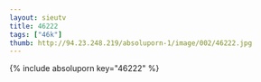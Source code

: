 ```yaml
--- 
layout: sieutv
title: 46222
tags: ["46k"]
thumb: http://94.23.248.219/absoluporn-1/image/002/46222.jpg
---
```

{% include absoluporn key="46222" %} 

